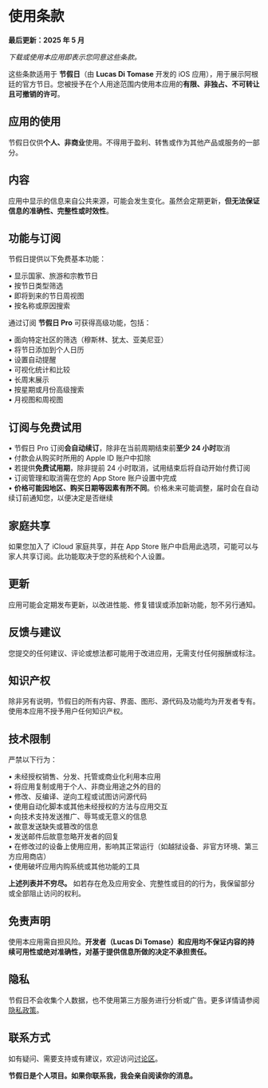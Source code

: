# 使用条款  
  
**最后更新：2025 年 5 月**  
  
*下载或使用本应用即表示您同意这些条款。*  
  
这些条款适用于 **节假日**（由 **Lucas Di Tomase** 开发的 iOS 应用），用于展示阿根廷的官方节日。您被授予在个人用途范围内使用本应用的**有限、非独占、不可转让且可撤销的许可**。  
  
## 应用的使用  
  
节假日仅供**个人、非商业**使用。不得用于盈利、转售或作为其他产品或服务的一部分。  
  
## 内容  
  
应用中显示的信息来自公共来源，可能会发生变化。虽然会定期更新，**但无法保证信息的准确性、完整性或时效性**。  
  
## 功能与订阅  
  
节假日提供以下免费基本功能：  
  
• 显示国家、旅游和宗教节日  
• 按节日类型筛选  
• 即将到来的节日周视图  
• 按名称或原因搜索  
  
通过订阅 **节假日 Pro** 可获得高级功能，包括：  
  
• 面向特定社区的筛选（穆斯林、犹太、亚美尼亚）  
• 将节日添加到个人日历  
• 设置自动提醒  
• 可视化统计和比较  
• 长周末展示  
• 按星期或月份高级搜索  
• 月视图和周视图  
  
## 订阅与免费试用  
  
• 节假日 Pro 订阅**会自动续订**，除非在当前周期结束前**至少 24 小时**取消  
• 付款会从购买时所用的 Apple ID 账户中扣除  
• 若提供**免费试用期**，除非提前 24 小时取消，试用结束后将自动开始付费订阅  
• 订阅管理和取消需在您的 App Store 账户设置中完成  
• **价格可能因地区、购买日期等因素有所不同**。价格未来可能调整，届时会在自动续订前通知您，以便决定是否继续  
  
## 家庭共享  
  
如果您加入了 iCloud 家庭共享，并在 App Store 账户中启用此选项，可能可以与家人共享订阅。此功能取决于您的系统和个人设置。  
  
## 更新  
  
应用可能会定期发布更新，以改进性能、修复错误或添加新功能，恕不另行通知。  
  
## 反馈与建议  
  
您提交的任何建议、评论或想法都可能用于改进应用，无需支付任何报酬或标注。  
  
## 知识产权  
  
除非另有说明，节假日的所有内容、界面、图形、源代码及功能均为开发者专有。使用本应用不授予用户任何知识产权。  
  
## 技术限制  
  
严禁以下行为：  
  
• 未经授权销售、分发、托管或商业化利用本应用  
• 将应用复制或用于个人、非商业用途之外的目的  
• 修改、反编译、逆向工程或试图访问源代码  
• 使用自动化脚本或其他未经授权的方法与应用交互  
• 向技术支持发送推广、辱骂或无意义的信息  
• 故意发送缺失或篡改的信息  
• 发送邮件后故意忽略开发者的回复  
• 在修改过的设备上使用应用，影响其正常运行（如越狱设备、非官方环境、第三方应用商店）  
• 使用破坏应用内购系统或其他功能的工具  
  
**上述列表并不穷尽。** 如若存在危及应用安全、完整性或目的的行为，我保留部分或全部阻止访问的权利。  
  
## 免责声明  
  
使用本应用需自担风险。**开发者（Lucas Di Tomase）和应用均不保证内容的持续可用性或绝对准确性，对基于提供信息所做的决定不承担责任。**  
  
## 隐私  
  
节假日不会收集个人数据，也不使用第三方服务进行分析或广告。更多详情请参阅[隐私政策](https://lucasditomase.github.io/feriados/zh-Hans/privacy-policy)。  
  
## 联系方式  
  
如有疑问、需要支持或有建议，欢迎访问[讨论区](https://github.com/lucasditomase/feriados/discussions)。  
  
**节假日是个人项目。如果你联系我，我会亲自阅读你的消息。**  

